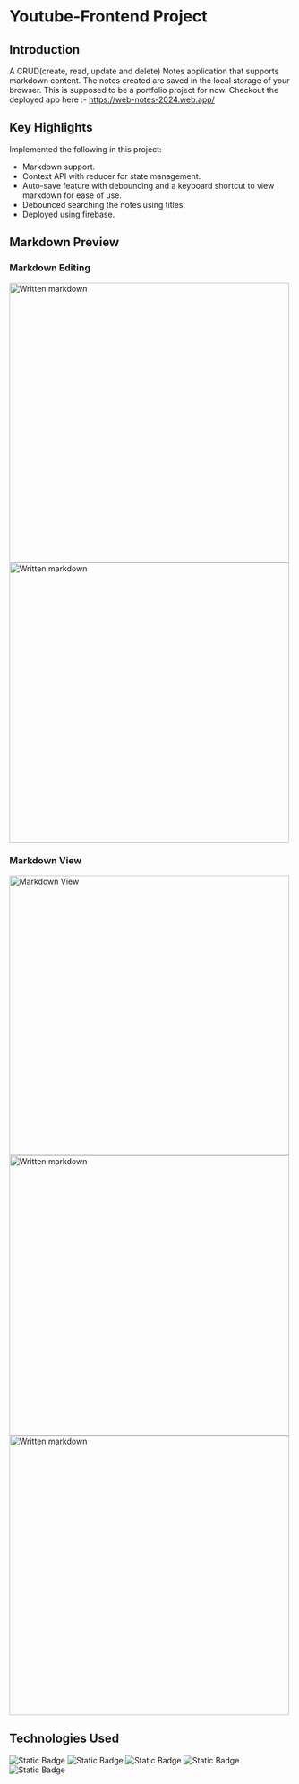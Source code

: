 # Youtube-Frontend Project

## Introduction
A CRUD(create, read, update and delete) Notes application that supports markdown content. The notes created are saved in the local storage of your browser. This is supposed to be a portfolio project for now.
Checkout the deployed app here :- https://web-notes-2024.web.app/

## Key Highlights
Implemented the following in this project:-
- Markdown support.
- Context API with reducer for state management.
- Auto-save feature with debouncing and a keyboard shortcut to view markdown for ease of use.
- Debounced searching the notes using titles. 
- Deployed using firebase.

## Markdown Preview

### Markdown Editing
<img src='https://github.com/Divy-Codes/web-notes-2024/assets/147299807/a1fb9d30-46fe-4faa-9022-57b8f68cb1f1' alt='Written markdown' width='500'/>
<img src='https://github.com/Divy-Codes/web-notes-2024/assets/147299807/879e6b25-0aed-44fd-8716-dfce84361ef4' alt='Written markdown' width='500'/>

### Markdown View
<img src='https://github.com/Divy-Codes/web-notes-2024/assets/147299807/0cc40567-3670-46f2-a7f6-185163462bd4' alt='Markdown View' width='500'/>
<img src='https://github.com/Divy-Codes/web-notes-2024/assets/147299807/cfd1f746-1164-4f3f-ad4a-1139ecab7a37' alt='Written markdown' width='500'/>
<img src='https://github.com/Divy-Codes/web-notes-2024/assets/147299807/7f86ffd1-5b75-4a21-8b0a-ec241a7f1765' alt='Written markdown' width='500'/>


## Technologies Used
![Static Badge](https://img.shields.io/badge/React%20JS-blue?style=plastic&logo=react&logoColor=%23fff&labelColor=%2300215E)
![Static Badge](https://img.shields.io/badge/Markdown-white?style=plastic&logo=markdown&logoColor=%23fff&labelColor=%23000&color=%23242424)
![Static Badge](https://img.shields.io/badge/SASS-white?style=plastic&logo=sass&logoColor=%23555&labelColor=%23eee&color=%23777)
![Static Badge](https://img.shields.io/badge/Firebase-5A29E4?style=plastic&logo=firebase&logoColor=yellow&labelColor=%23fff&color=%23FF6500)
![Static Badge](https://img.shields.io/badge/Javascript-black?style=plastic&logo=javascript&logoColor=%23%23FFF455&labelColor=%23000&color=%23DC6B19)


